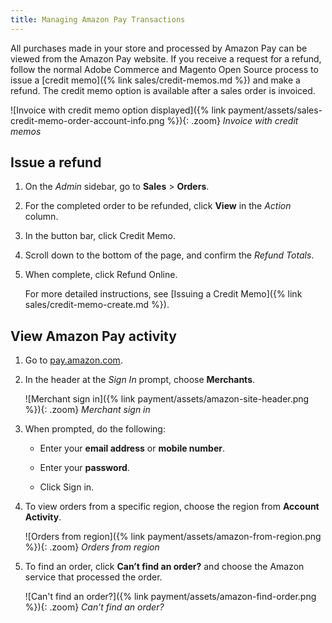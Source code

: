 ```yaml
---
title: Managing Amazon Pay Transactions
---
```


All purchases made in your store and processed by Amazon Pay can be viewed from the Amazon Pay website. If you receive a request for a refund, follow the normal Adobe Commerce and Magento Open Source process to issue a [credit memo]({% link sales/credit-memos.md %}) and make a refund. The credit memo option is available after a sales order is invoiced.

![Invoice with credit memo option displayed]({% link payment/assets/sales-credit-memo-order-account-info.png %}){: .zoom}
_Invoice with credit memos_

## Issue a refund

1. On the _Admin_ sidebar, go to **Sales** > **Orders**.

1. For the completed order to be refunded, click **View** in the _Action_ column.

1. In the button bar, click <span class="btn">Credit Memo</span>.

1. Scroll down to the bottom of the page, and confirm the _Refund Totals_.

1. When complete, click <span class="btn">Refund Online</span>.

   For more detailed instructions, see [Issuing a Credit Memo]({% link sales/credit-memo-create.md %}).

## View Amazon Pay activity

1. Go to [pay.amazon.com][1].

1. In the header at the _Sign In_ prompt, choose **Merchants**.

   ![Merchant sign in]({% link payment/assets/amazon-site-header.png %}){: .zoom}
   _Merchant sign in_

1. When prompted, do the following:

   - Enter your **email address** or **mobile number**.

   - Enter your **password**.

   - Click <span class="btn">Sign in</span>.

1. To view orders from a specific region, choose the region from **Account Activity**.

   ![Orders from region]({% link payment/assets/amazon-from-region.png %}){: .zoom}
   _Orders from region_

1. To find an order, click **Can’t find an order?** and choose the Amazon service that processed the order.

   ![Can't find an order?]({% link payment/assets/amazon-find-order.png %}){: .zoom}
   _Can’t find an order?_

[1]: http://pay.amazon.com/
